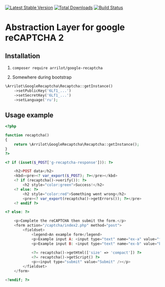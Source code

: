 [![Latest Stable Version](https://poser.pugx.org/arrilot/google-recaptcha/v/stable.svg)](https://packagist.org/packages/arrilot/google-recaptcha/)
[![Total Downloads](https://img.shields.io/packagist/dt/arrilot/google-recaptcha.svg?style=flat)](https://packagist.org/packages/Arrilot/google-recaptcha)
[![Build Status](https://img.shields.io/travis/arrilot/google-recaptcha/master.svg?style=flat)](https://travis-ci.org/arrilot/google-recaptcha)

# Abstraction Layer for google reCAPTCHA 2

## Installation

1) `composer require arrilot/google-recaptcha`

2) Somewhere during bootstrap

```php
\Arrilot\GoogleRecaptcha\Recaptcha::getInstance()
    ->setPublicKey('6Lf1_...')
    ->setSecretKey('6Lf1_...')
    ->setLanguage('ru');
```

## Usage example

```php
<?php

function recaptcha()
{
    return \Arrilot\GoogleRecaptcha\Recaptcha::getInstance();
}
?>

<? if (isset($_POST['g-recaptcha-response'])): ?>

    <h2>POST data</h2>
    <kbd><pre><? var_export($_POST); ?></pre></kbd>
    <? if (recaptcha()->verify()): ?>
        <h2 style="color:green">Success!</h2>
    <? else: ?>
        <h2 style="color:red">Something went wrong</h2>
        <pre><? var_export(recaptcha()->getErrors()); ?></pre>
    <? endif ?>

<? else: ?>

    <p>Complete the reCAPTCHA then submit the form.</p>
    <form action="/captcha/index2.php" method="post">
        <fieldset>
            <legend>An example form</legend>
            <p>Example input A: <input type="text" name="ex-a" value="foo"></p>
            <p>Example input B: <input type="text" name="ex-b" value="bar"></p>
            
            <?= recaptcha()->getHtml(['size' => 'compact']) ?>
            <?= recaptcha()->getScript() ?>
            <p><input type="submit" value="Submit" /></p>
        </fieldset>
    </form>

<?endif; ?>
```